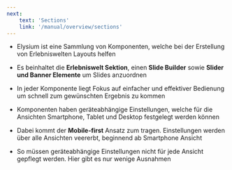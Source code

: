 ```yaml
---
next:
    text: 'Sections'
    link: '/manual/overview/sections'
---
```


- Elysium ist eine Sammlung von Komponenten, welche bei der Erstellung von Erlebniswelten Layouts helfen
- Es beinhaltet die **Erlebniswelt Sektion**, einen **Slide Builder** sowie **Slider und Banner Elemente** um Slides anzuordnen
- In jeder Komponente liegt Fokus auf einfacher und effektiver Bedienung um schnell zum gewünschten Ergebnis zu kommen
  
- Komponenten haben geräteabhängige Einstellungen, welche für die Ansichten Smartphone, Tablet und Desktop festgelegt werden können
- Dabei kommt der **Mobile-first** Ansatz zum tragen. Einstellungen werden über alle Ansichten veererbt, beginnend ab Smartphone Ansicht
- So müssen geräteabhängige Einstellungen nicht für jede Ansicht gepflegt werden. Hier gibt es nur wenige Ausnahmen